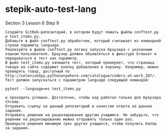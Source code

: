 # stepik-auto-test-lang
Section 3 Lesson 6 Step 9


    Создайте GitHub-репозиторий, в котором будут лежать файлы conftest.py и test_items.py.
    Добавьте в файл conftest.py обработчик, который считывает из командной строки параметр language.
    Реализуйте в файле conftest.py логику запуска браузера с указанным языком пользователя. Браузер должен объявляться в фикстуре browser и передаваться в тест как параметр.
    В файл test_items.py напишите тест, который проверяет, что страница товара на сайте содержит кнопку добавления в корзину. Например, можно проверять товар, доступный по http://selenium1py.pythonanywhere.com/catalogue/coders-at-work_207/.
    Тест должен запускаться с параметром language следующей командой:

    pytest --language=es test_items.py

    и проходить успешно. Достаточно, чтобы код работал только для браузера Сhrome.
    Отправить ссылку на данный репозиторий в качестве ответа на данное задание.
    Отправить решение на рецензирование другим учащимся. Не забудьте, что решение на рецензирование можно отправить только один раз.
    Проверьте решения минимум трех других учащихся, чтобы получить баллы за задание.
